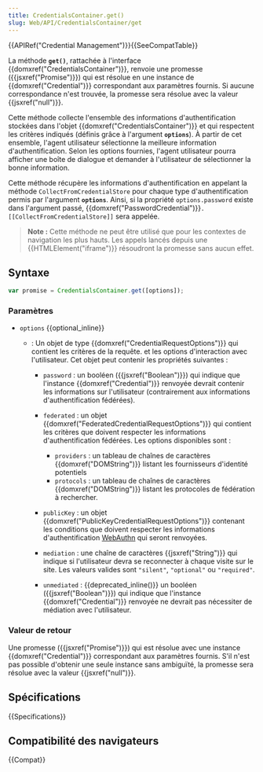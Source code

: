 ```yaml
---
title: CredentialsContainer.get()
slug: Web/API/CredentialsContainer/get
---
```


{{APIRef("Credential Management")}}{{SeeCompatTable}}

La méthode **`get()`**, rattachée à l'interface {{domxref("CredentialsContainer")}}, renvoie une promesse ({{jsxref("Promise")}}) qui est résolue en une instance de {{domxref("Credential")}} correspondant aux paramètres fournis. Si aucune correspondance n'est trouvée, la promesse sera résolue avec la valeur {{jsxref("null")}}.

Cette méthode collecte l'ensemble des informations d'authentification stockées dans l'objet {{domxref("CredentialsContainer")}} et qui respectent les critères indiqués (définis grâce à l'argument **`options`**). À partir de cet ensemble, l'agent utilisateur sélectionne la meilleure information d'authentification. Selon les options fournies, l'agent utilisateur pourra afficher une boîte de dialogue et demander à l'utilisateur de sélectionner la bonne information.

Cette méthode récupère les informations d'authentification en appelant la méthode `CollectFromCredentialStore` pour chaque type d'authentification permis par l'argument **`options`**. Ainsi, si la propriété `options.password` existe dans l'argument passé, {{domxref("PasswordCredential")}}`.[[CollectFromCredentialStore]]` sera appelée.

> **Note :** Cette méthode ne peut être utilisé que pour les contextes de navigation les plus hauts. Les appels lancés depuis une {{HTMLElement("iframe")}} résoudront la promesse sans aucun effet.

## Syntaxe

```js
var promise = CredentialsContainer.get([options]);
```

### Paramètres

- `options` {{optional_inline}}

  - : Un objet de type {{domxref("CredentialRequestOptions")}} qui contient les critères de la requête. et les options d'interaction avec l'utilisateur. Cet objet peut contenir les propriétés suivantes :

    - `password` : un booléen ({{jsxref("Boolean")}}) qui indique que l'instance {{domxref("Credential")}} renvoyée devrait contenir les informations sur l'utilisateur (contrairement aux informations d'authentification fédérées).
    - `federated` : un objet {{domxref("FederatedCredentialRequestOptions")}} qui contient les critères que doivent respecter les informations d'authentification fédérées. Les options disponibles sont :

      - `providers` : un tableau de chaînes de caractères {{domxref("DOMString")}} listant les fournisseurs d'identité potentiels
      - `protocols` : un tableau de chaînes de caractères {{domxref("DOMString")}} listant les protocoles de fédération à rechercher.

    - `publicKey` : un objet {{domxref("PublicKeyCredentialRequestOptions")}} contenant les conditions que doivent respecter les informations d'authentification [WebAuthn](/fr/docs/Web/API/Web_Authentication_API) qui seront renvoyées.
    - `mediation` : une chaîne de caractères {{jsxref("String")}} qui indique si l'utilisateur devra se reconnecter à chaque visite sur le site. Les valeurs valides sont `"silent"`, `"optional"` ou `"required"`.
    - `unmediated` : {{deprecated_inline()}} un booléen ({{jsxref("Boolean")}}) qui indique que l'instance {{domxref("Credential")}} renvoyée ne devrait pas nécessiter de médiation avec l'utilisateur.

### Valeur de retour

Une promesse ({{jsxref("Promise")}}) qui est résolue avec une instance {{domxref("Credential")}} correspondant aux paramètres fournis. S'il n'est pas possible d'obtenir une seule instance sans ambiguïté, la promesse sera résolue avec la valeur {{jsxref("null")}}.

## Spécifications

{{Specifications}}

## Compatibilité des navigateurs

{{Compat}}
